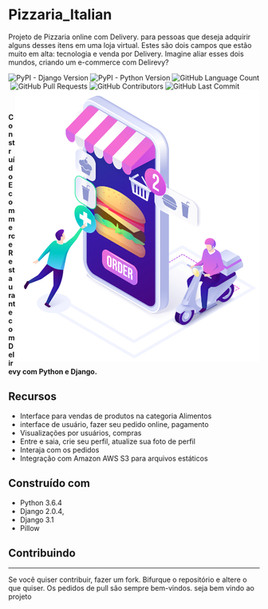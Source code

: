 # Pizzaria_Italian
Projeto de Pizzaria online com Delivery. para pessoas que deseja adquirir alguns desses itens em uma loja virtual. Estes são dois campos que estão muito em alta: tecnologia e venda por Delivery. Imagine aliar esses dois mundos, criando um e-commerce com Delirevy?

<p align = left'>
    <img alt="PyPI - Django Version" src="https://img.shields.io/pypi/djversions/djangorestframework">
    <img alt="PyPI - Python Version" src="https://img.shields.io/pypi/pyversions/Django">
    <img alt="GitHub Language Count" src="https://img.shields.io/github/languages/count/ricardolopespires/Pizzaria_Italian" />
    <img alt="" src="https://img.shields.io/github/repo-size/ricardolopespires/Pizzaria_Italian" />
    <img alt="GitHub Pull Requests" src="https://img.shields.io/github/issues-pr/ricardolopespires/Pizzaria_Italian" />
    <img alt="GitHub Contributors" src="https://img.shields.io/github/contributors/ricardolopespires/Pizzaria_Italian" />
    <img alt="GitHub Last Commit" src="https://img.shields.io/github/last-commit/ricardolopespires/Pizzaria_Italian" />
                
   <img align = right src="https://github.com/ricardolopespires/Resto-Food/blob/main/banner_git.png" width = 490/>
</p>


<br>

**Construído Ecommerce Restaurante com Delirevy com Python e Django.**




## Recursos

* Interface para vendas de produtos na categoria Alimentos
* interface de usuário, fazer seu pedido online, pagamento 
* Visualizações por usuários, compras
* Entre e saia, crie seu perfil, atualize sua foto de perfil
* Interaja com os pedidos 
* Integração com Amazon AWS S3 para arquivos estáticos

## Construído com

* Python 3.6.4
* Django  2.0.4,
* Django 3.1
* Pillow

## Contribuindo

-----------------------------------------------------
Se você quiser contribuir, fazer um fork.
Bifurque o repositório e altere o que quiser.
Os pedidos de pull são sempre bem-vindos.
seja bem vindo ao projeto

